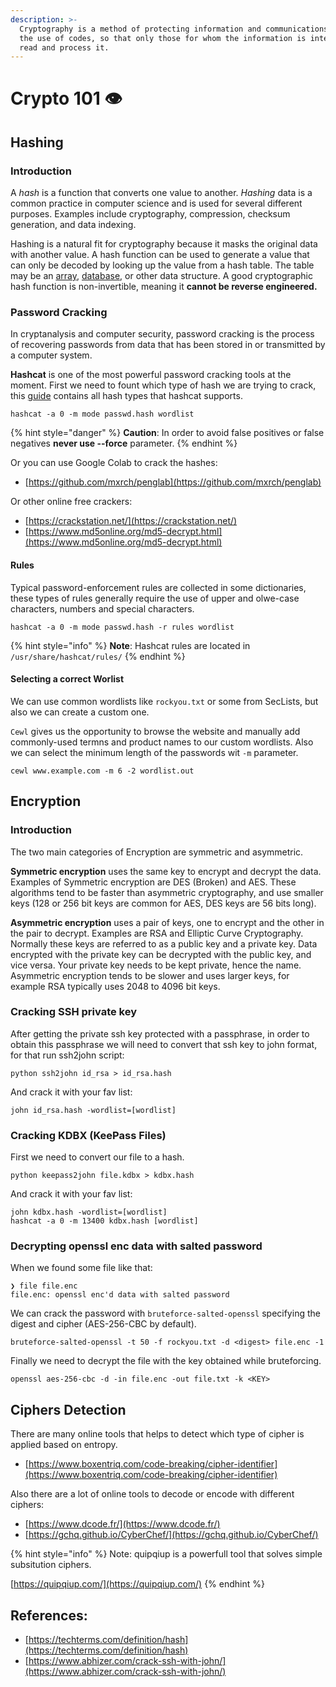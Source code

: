 ```yaml
---
description: >-
  Cryptography is a method of protecting information and communications through
  the use of codes, so that only those for whom the information is intended can
  read and process it.
---
```


# Crypto 101 👁

## Hashing 

### **Introduction**

A _hash_ is a function that converts one value to another. _Hashing_ data is a common practice in computer science and is used for several different purposes. Examples include cryptography, compression, checksum generation, and data indexing.

Hashing is a natural fit for cryptography because it masks the original data with another value. A hash function can be used to generate a value that can only be decoded by looking up the value from a hash table. The table may be an [array](https://techterms.com/definition/array), [database](https://techterms.com/definition/database), or other data structure. A good cryptographic hash function is non-invertible, meaning it **cannot be reverse engineered.**

### Password Cracking

In cryptanalysis and computer security, password cracking is the process of recovering passwords from data that has been stored in or transmitted by a computer system.

**Hashcat** is one of the most powerful password cracking tools at the moment. First we need to fount which type of hash we are trying to crack, this [guide](https://hashcat.net/wiki/doku.php?id=example_hashes) contains all hash types that hashcat supports.

```text
hashcat -a 0 -m mode passwd.hash wordlist
```

{% hint style="danger" %}
**Caution**: In order to avoid false positives or false negatives **never use --force** parameter.
{% endhint %}

Or you can use Google Colab to crack the hashes:

* [https://github.com/mxrch/penglab](https://github.com/mxrch/penglab)

Or other online free crackers:

* [https://crackstation.net/](https://crackstation.net/)
* [https://www.md5online.org/md5-decrypt.html](https://www.md5online.org/md5-decrypt.html)

#### Rules

Typical password-enforcement rules are collected in some dictionaries, these types of rules generally require the use of upper and olwe-case characters, numbers and special characters.

```text
hashcat -a 0 -m mode passwd.hash -r rules wordlist
```

{% hint style="info" %}
**Note**: Hashcat rules are located in `/usr/share/hashcat/rules/`
{% endhint %}

#### Selecting a correct Worlist

We can use common wordlists like `rockyou.txt` or some from SecLists, but also we can create a custom one.

`Cewl` gives us the opportunity to browse the website and manually add commonly-used termns and product names to our custom wordlists. Also we can select the minimum length of the passwords wit `-m` parameter.

```text
cewl www.example.com -m 6 -2 wordlist.out
```

## Encryption

### Introduction

The two main categories of Encryption are symmetric and asymmetric.

**Symmetric encryption** uses the same key to encrypt and decrypt the data. Examples of Symmetric encryption are DES \(Broken\) and AES. These algorithms tend to be faster than asymmetric cryptography, and use smaller keys \(128 or 256 bit keys are common for AES, DES keys are 56 bits long\).

**Asymmetric encryption** uses a pair of keys, one to encrypt and the other in the pair to decrypt. Examples are RSA and Elliptic Curve Cryptography. Normally these keys are referred to as a public key and a private key. Data encrypted with the private key can be decrypted with the public key, and vice versa. Your private key needs to be kept private, hence the name. Asymmetric encryption tends to be slower and uses larger keys, for example RSA typically uses 2048 to 4096 bit keys.

### Cracking SSH private key

After getting the private ssh key protected with a passphrase, in order to obtain this passphrase we will need to convert that ssh key to john format, for that run ssh2john script:

```text
python ssh2john id_rsa > id_rsa.hash
```

And crack it with your fav list:

```text
john id_rsa.hash -wordlist=[wordlist]
```

### Cracking KDBX \(KeePass Files\)

First we need to convert our file to a hash.

```text
python keepass2john file.kdbx > kdbx.hash
```

And crack it with your fav list:

```text
john kdbx.hash -wordlist=[wordlist]
hashcat -a 0 -m 13400 kdbx.hash [wordlist]
```

### Decrypting openssl enc data with salted password

When we found some file like that:

```text
❯ file file.enc
file.enc: openssl enc'd data with salted password
```

We can crack the password with `bruteforce-salted-openssl` specifying the digest and cipher \(AES-256-CBC by default\).

```text
bruteforce-salted-openssl -t 50 -f rockyou.txt -d <digest> file.enc -1
```

Finally we need to decrypt the file with the key obtained while bruteforcing.

```text
openssl aes-256-cbc -d -in file.enc -out file.txt -k <KEY>
```

## Ciphers Detection

There are many online tools that helps to detect which type of cipher is applied based on entropy.

* [https://www.boxentriq.com/code-breaking/cipher-identifier](https://www.boxentriq.com/code-breaking/cipher-identifier)

Also there are a lot of online tools to decode or encode with different ciphers:

* [https://www.dcode.fr/](https://www.dcode.fr/)
* [https://gchq.github.io/CyberChef/](https://gchq.github.io/CyberChef/)

{% hint style="info" %}
Note: quipqiup is a powerfull tool that solves simple subsitution ciphers.

[https://quipqiup.com/](https://quipqiup.com/)
{% endhint %}

## References:

* [https://techterms.com/definition/hash](https://techterms.com/definition/hash)
* [https://www.abhizer.com/crack-ssh-with-john/](https://www.abhizer.com/crack-ssh-with-john/)

